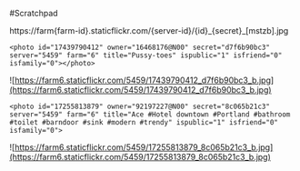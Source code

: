 #Scratchpad

https://farm{farm-id}.staticflickr.com/{server-id}/{id}\_{secret}\_[mstzb].jpg

`<photo id="17439790412" owner="16468176@N00" secret="d7f6b90bc3" server="5459" farm="6" title="Pussy-toes" ispublic="1" isfriend="0" isfamily="0"></photo>`

![https://farm6.staticflickr.com/5459/17439790412_d7f6b90bc3_b.jpg](https://farm6.staticflickr.com/5459/17439790412_d7f6b90bc3_b.jpg)

`<photo id="17255813879" owner="92197227@N00" secret="8c065b21c3" server="5459" farm="6" title="Ace #Hotel downtown #Portland #bathroom #toilet #barndoor #sink #modern #trendy" ispublic="1" isfriend="0" isfamily="0">`

![https://farm6.staticflickr.com/5459/17255813879_8c065b21c3_b.jpg](https://farm6.staticflickr.com/5459/17255813879_8c065b21c3_b.jpg)